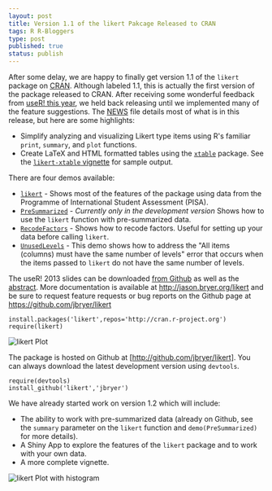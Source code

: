 ```yaml
--- 
layout: post
title: Version 1.1 of the likert Pakcage Released to CRAN
tags: R R-Bloggers
type: post
published: true
status: publish
---
```


After some delay, we are happy to finally get version 1.1 of the `likert` package on [CRAN](http://cran.r-project.org/web/packages/likert/index.html). Although labeled 1.1, this is actually the first version of the package released to CRAN. After receiving some wonderful feedback from [useR! this year](http://www.edii.uclm.es/~useR-2013/), we held back releasing until we implemented many of the feature suggestions. The [NEWS](http://cran.r-project.org/web/packages/likert/NEWS) file details most of what is in this release, but here are some highlights:

* Simplify analyzing and visualizing Likert type items using R's familiar `print`, `summary`, and `plot` functions.
* Create LaTeX and HTML formatted tables using the [`xtable`](http://cran.r-project.org/web/packages/xtable/index.html) package. See the [`likert-xtable` vignette](https://github.com/jbryer/likert/blob/master/vignettes/likert-xtable.pdf?raw=true) for sample output.

There are four demos available:

* [`likert`](https://github.com/jbryer/likert/blob/master/demo/likert.R) - Shows most of the features of the package using data from the Programme of International Student Assessment (PISA).
* [`PreSummarized`](https://github.com/jbryer/likert/blob/master/demo/PreSummarized.R) - *Currently only in the development version* Shows how to use the `likert` function with pre-summarized data.
* [`RecodeFactors`](https://github.com/jbryer/likert/blob/master/demo/RecodeFactors.R) - Shows how to recode factors. Useful for setting up your data before calling `likert`.
* [`UnusedLevels`](https://github.com/jbryer/likert/blob/master/demo/UnusedLevels.R) - This demo shows how to address the "All items (columns) must have the same number of levels" error that occurs when the items passed to `likert` do not have the same number of levels.

The useR! 2013 slides can be downloaded [from Github](https://github.com/jbryer/likert/blob/master/useR%202013/Slides/Slides.pdf?raw=true) as well as the [abstract](https://github.com/jbryer/likert/blob/master/useR%202013/Abstract/Speerschneider.Bryer.likert.pdf?raw=true). More documentation is available at http://jason.bryer.org/likert and be sure to request feature requests or bug reports on the Github page at https://github.com/jbryer/likert

	install.packages('likert',repos='http://cran.r-project.org')
	require(likert)

![likert Plot](http://jason.bryer.org/images/likert/centeredPlot1.png)

The package is hosted on Github at [http://github.com/jbryer/likert]. You can always download the latest development version using `devtools`.
	
	require(devtools)
	install_github('likert','jbryer')

We have already started work on version 1.2 which will include:

* The ability to work with pre-summarized data (already on Github, see the `summary` parameter on the `likert` function and `demo(PreSummarized)` for more details).
* A Shiny App to explore the features of the `likert` package and to work with your own data.
* A more complete vignette.

![likert Plot with histogram](http://jason.bryer.org/images/likert/centeredPlot2.png)

